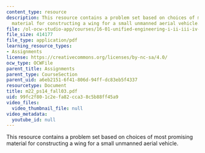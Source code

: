 ```yaml
---
content_type: resource
description: This resource contains a problem set based on choices of most promising
  material for constructing a wing for a small unmanned aerial vehicle.
file: /ol-ocw-studio-app/courses/16-01-unified-engineering-i-ii-iii-iv-fall-2005-spring-2006/99fc2f801c2efa82cca38c5b88ff45a9_m22_ps14_fall03.pdf
file_size: 414177
file_type: application/pdf
learning_resource_types:
- Assignments
license: https://creativecommons.org/licenses/by-nc-sa/4.0/
ocw_type: OCWFile
parent_title: Assignments
parent_type: CourseSection
parent_uid: a6eb2151-6f41-806d-94ff-dc83eb5f4337
resourcetype: Document
title: m22_ps14_fall03.pdf
uid: 99fc2f80-1c2e-fa82-cca3-8c5b88ff45a9
video_files:
  video_thumbnail_file: null
video_metadata:
  youtube_id: null
---
```

This resource contains a problem set based on choices of most promising material for constructing a wing for a small unmanned aerial vehicle.
